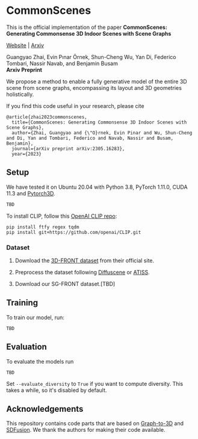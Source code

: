 # CommonScenes

This is the official implementation of the paper **CommonScenes: Generating Commonsense 3D Indoor Scenes with Scene Graphs**

<a href="https://sites.google.com/view/commonscenes">Website</a> | <a href="https://arxiv.org/pdf/2305.16283.pdf">Arxiv</a>

Guangyao Zhai, Evin Pınar Örnek, Shun-Cheng Wu, Yan Di, Federico Tombari, Nassir Navab, and Benjamin Busam<br/>
**Arxiv Preprint**

We propose a method to enable a fully generative model of the entire 3D scene from scene graphs, encompassing its layout and 3D geometries holistically. 

If you find this code useful in your research, please cite
```
@article{zhai2023commonscenes,
  title={CommonScenes: Generating Commonsense 3D Indoor Scenes with Scene Graphs},
  author={Zhai, Guangyao and {\"O}rnek, Evin Pinar and Wu, Shun-Cheng and Di, Yan and Tombari, Federico and Navab, Nassir and Busam, Benjamin},
  journal={arXiv preprint arXiv:2305.16283},
  year={2023}
```

## Setup

We have tested it on Ubuntu 20.04 with Python 3.8, PyTorch 1.11.0, CUDA 11.3 and [Pytorch3D](https://github.com/facebookresearch/pytorch3d/blob/main/INSTALL.md#3-install-wheels-for-linux).

```bash
TBD
```

To install CLIP, follow this <a href="[https://github.com/TheoDEPRELLE/AtlasNetV2](https://github.com/openai/CLIP)">OpenAI CLIP repo</a>:
```
pip install ftfy regex tqdm
pip install git+https://github.com/openai/CLIP.git
```

### Dataset

1. Download the <a href="https://tianchi.aliyun.com/specials/promotion/alibaba-3d-scene-dataset">3D-FRONT dataset</a> from their official site.

2. Preprocess the dataset following <a href="https://github.com/tangjiapeng/DiffuScene#pickle-the-3d-future-dataset">Diffuscene</a> or  <a href="https://github.com/nv-tlabs/ATISS#data-preprocessing">ATISS</a>.

3. Download our SG-FRONT dataset.[TBD]

## Training

To train our model, run:

```
TBD
```

## Evaluation

To evaluate the models run
```
TBD
```
Set `--evaluate_diversity` to `True` if you want to compute diversity. This takes a while, so it's disabled by default.

## Acknowledgements

This repository contains code parts that are based on <a href="https://github.com/he-dhamo/graphto3d">Graph-to-3D</a> and <a href="https://github.com/yccyenchicheng/SDFusion">SDFusion</a>. We thank the authors for making their code available.

